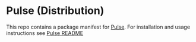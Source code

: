 # Pulse (Distribution)

This repo contains a package manifest for [Pulse](https://github.com/kean/Pulse). For installation and usage instructions see [Pulse README](https://github.com/kean/Pulse)
